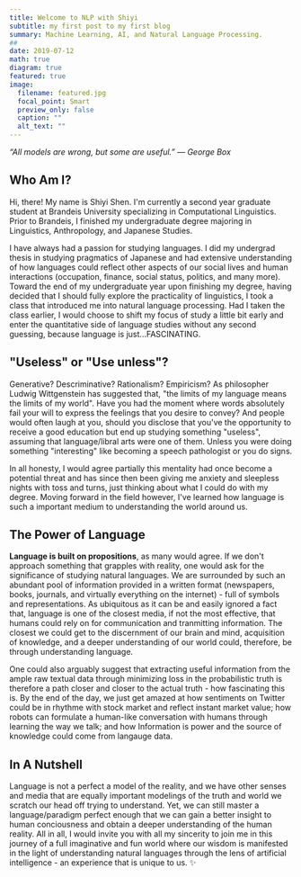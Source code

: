 ```yaml
---
title: Welcome to NLP with Shiyi
subtitle: my first post to my first blog
summary: Machine Learning, AI, and Natural Language Processing.
##
date: 2019-07-12
math: true
diagram: true
featured: true
image:
  filename: featured.jpg
  focal_point: Smart
  preview_only: false
  caption: ""
  alt_text: ""
---
```


*“All models are wrong, but some are useful.”* *— George Box*

## Who Am I?
Hi, there! My name is Shiyi Shen. I'm currently a second year graduate student at Brandeis University specializing in Computational Linguistics. Prior to Brandeis, I finished my undergraduate degree majoring in Linguistics, Anthropology, and Japanese Studies. 

I have always had a passion for studying languages. I did my undergrad thesis in studying pragmatics of Japanese and had extensive understanding of how languages could reflect other aspects of our social lives and human interactions (occupation, finance, social status, politics, and many more). Toward the end of my undergraduate year upon finishing my degree, having decided that I should fully explore the practicality of linguistics, I took a class that introduced me into natural language processing. Had I taken the class earlier, I would choose to shift my focus of study a little bit early and enter the quantitative side of language studies without any second guessing, because language is just...FASCINATING. 

## "Useless" or "Use unless"?
Generative? Descriminative? Rationalism? Empiricism? As philosopher Ludwig Wittgenstein has suggested that, "the limits of my language means the limits of my world". Have you had the moment where words absolutely fail your will to express the feelings that you desire to convey? And people would often laugh at you, should you disclose that you've the opportunity to receive a good education but end up studying something "useless", assuming that language/libral arts were one of them. Unless you were doing something "interesting" like becoming a speech pathologist or you do signs. 

In all honesty, I would agree partially this mentality had once become a potential threat and has since then been giving me anxiety and sleepless nights with toss and turns, just thinking about what I could do with my degree. Moving forward in the field however, I've learned how language is such a important medium to understanding the world around us. 

## The Power of Language

**Language is built on propositions**, as many would agree. If we don't approach something that grapples with reality, one would ask for the significance of studying natural languages. We are surrounded by such an abundant pool of information provided in a written format (newspapers, books, journals, and virtually everything on the internet) - full of symbols and representations. As ubiquitous as it can be and easily ignored a fact that, language is one of the closest media, if not the most effective, that humans could rely on for communication and tranmitting information. The closest we could get to the discernment of our brain and mind, acquisition of knowledge, and a deeper understanding of our world could, therefore, be through understanding language. 

One could also arguably suggest that extracting useful information from the ample raw textual data through minimizing loss in the probabilistic truth is therefore a path closer and closer to the actual truth - how fascinating this is. By the end of the day, we just get amazed at how sentiments on Twitter could be in rhythme with stock market and reflect instant market value; how robots can formulate a human-like conversation with humans through learning the way we talk; and how Information is power and the source of knowledge could come from langauge data. 

## In A Nutshell

Language is not a perfect a model of the reality, and we have other senses and media that are equally important modelings of the truth and world we scratch our head off trying to understand. Yet, we can still master a language/paradigm perfect enough that we can gain a better insight to human conciousness and obtain a deeper understanding of the human reality. All in all, I would invite you with all my sincerity to join me in this journey of a full imaginative and fun world where our wisdom is manifested in the light of understanding natural languages through the lens of artificial intelligence - an experience that is unique to us. ✨



